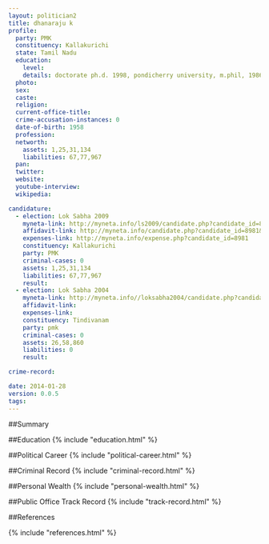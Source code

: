 ```yaml
---
layout: politician2
title: dhanaraju k
profile: 
  party: PMK
  constituency: Kallakurichi
  state: Tamil Nadu
  education: 
    level: 
    details: doctorate ph.d. 1998, pondicherry university, m.phil, 1986, madras university, m.ed.1983, annamalai university, mhed, 1980, annamalai university, m.sc. 1979, annamalai university
  photo: 
  sex: 
  caste: 
  religion: 
  current-office-title: 
  crime-accusation-instances: 0
  date-of-birth: 1958
  profession: 
  networth: 
    assets: 1,25,31,134
    liabilities: 67,77,967
  pan: 
  twitter: 
  website: 
  youtube-interview: 
  wikipedia: 

candidature: 
  - election: Lok Sabha 2009
    myneta-link: http://myneta.info/ls2009/candidate.php?candidate_id=8981
    affidavit-link: http://myneta.info/candidate.php?candidate_id=8981&scan=original
    expenses-link: http://myneta.info/expense.php?candidate_id=8981
    constituency: Kallakurichi 
    party: PMK
    criminal-cases: 0
    assets: 1,25,31,134
    liabilities: 67,77,967
    result:  
  - election: Lok Sabha 2004
    myneta-link: http://myneta.info//loksabha2004/candidate.php?candidate_id=3749
    affidavit-link: 
    expenses-link: 
    constituency: Tindivanam 
    party: pmk
    criminal-cases: 0
    assets: 26,58,860
    liabilities: 0
    result:  

crime-record: 

date: 2014-01-28
version: 0.0.5
tags: 
---
```

##Summary


##Education
{% include "education.html" %}


##Political Career
{% include "political-career.html" %}


##Criminal Record
{% include "criminal-record.html" %}


##Personal Wealth
{% include "personal-wealth.html" %}


##Public Office Track Record
{% include "track-record.html" %}


##References


{% include "references.html" %}